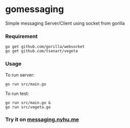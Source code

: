 # gomessaging
Simple messaging Server/Client using socket from gorilla

### Requirement
```
go get github.com/gorilla/websocket
go get github.com/tsenart/vegeta
```

### Usage

To run server:
```
go run src/main.go
```
To run test:
```
go run src/main.go &
go run src/vegeta.go
```

### Try it on [messaging.nyhu.me](https://gomessaging.nyhu.me)
